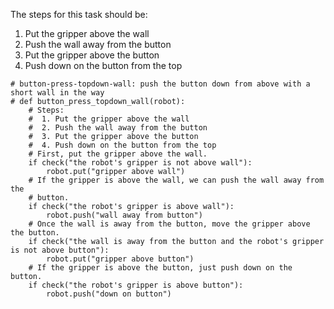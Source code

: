 

The steps for this task should be:

1. Put the gripper above the wall
2. Push the wall away from the button
3. Put the gripper above the button
4. Push down on the button from the top

```
# button-press-topdown-wall: push the button down from above with a short wall in the way
# def button_press_topdown_wall(robot):
    # Steps:
    #  1. Put the gripper above the wall
    #  2. Push the wall away from the button
    #  3. Put the gripper above the button
    #  4. Push down on the button from the top
    # First, put the gripper above the wall.
    if check("the robot's gripper is not above wall"):
        robot.put("gripper above wall")
    # If the gripper is above the wall, we can push the wall away from the
    # button.
    if check("the robot's gripper is above wall"):
        robot.push("wall away from button")
    # Once the wall is away from the button, move the gripper above the button.
    if check("the wall is away from the button and the robot's gripper is not above button"):
        robot.put("gripper above button")
    # If the gripper is above the button, just push down on the button.
    if check("the robot's gripper is above button"):
        robot.push("down on button")
```